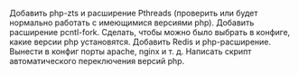 Добавить php-zts и расширение Pthreads (проверить или будет нормально работать с имеющимися версиями php).
Добавить расширение pcntl-fork.
Сделать, чтобы можно было выбрать в конфиге, какие версии php установятся.
Добавить Redis и php-расширение.
Вынести в конфиг порты apache, nginx и т. д.
Написать скрипт автоматического переключения версий php.
